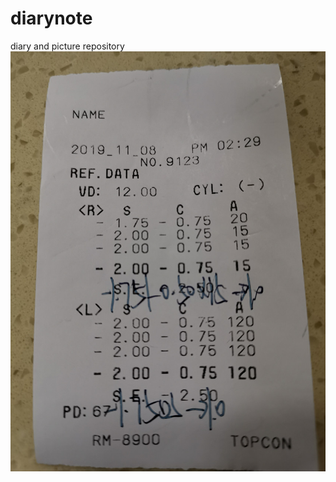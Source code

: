 # diarynote
diary and picture repository
![验光单图片](https://github.com/reverie2007/diarynote/blob/master/picture/%E9%AA%8C%E5%85%89%E5%8D%9520191108_%E5%89%AF%E6%9C%AC.jpg)